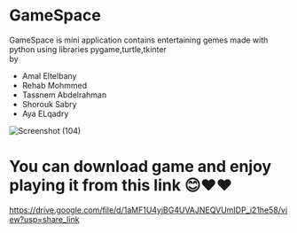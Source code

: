 # GameSpace
GameSpace is mini application contains entertaining gemes 
made with python using libraries pygame,turtle,tkinter<br /> by 
- Amal Eltelbany
- Rehab Mohmmed
- Tassnem Abdelrahman
- Shorouk Sabry
- Aya ELqadry









![Screenshot (104)](https://user-images.githubusercontent.com/112574745/199843450-6f919a33-60dd-4161-83a0-51c4a5ecc659.png)



# You can download game and enjoy playing it from this link 😊❤️❤️
https://drive.google.com/file/d/1aMF1U4yiBG4UVAJNEQVUmIDP_i21he58/view?usp=share_link
